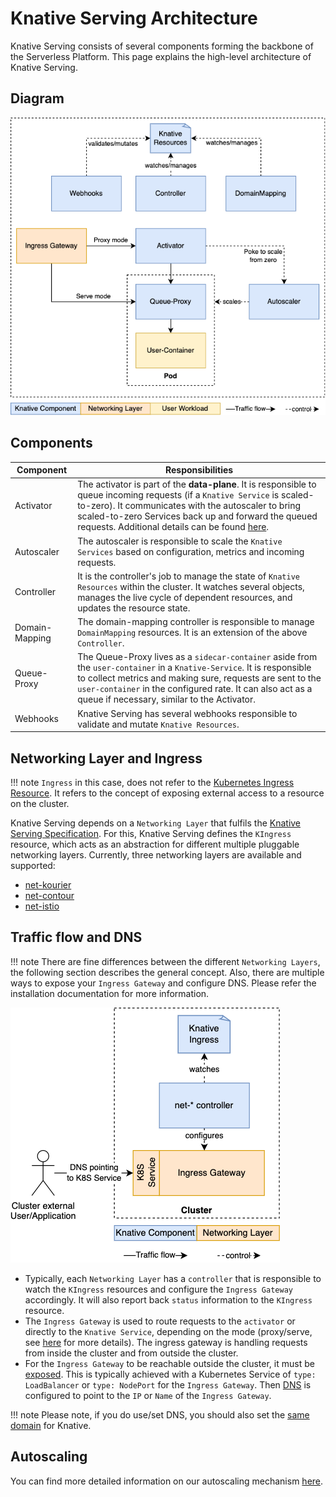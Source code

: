 # Knative Serving Architecture

Knative Serving consists of several components forming the backbone of the Serverless Platform. This page explains the high-level architecture of Knative Serving.

## Diagram

![Knative Serving Architecture](images/serving-architecture.png)

## Components

| Component      | Responsibilities                                                                                                                                                                                                                                                                                                                                                 |
|----------------|------------------------------------------------------------------------------------------------------------------------------------------------------------------------------------------------------------------------------------------------------------------------------------------------------------------------------------------------------------------|
| Activator      | The activator is part of the **data-plane**. It is responsible to queue incoming requests (if a `Knative Service` is scaled-to-zero). It communicates with the autoscaler to bring scaled-to-zero Services back up and forward the queued requests. Additional details can be found [here](https://github.com/knative/serving/blob/main/docs/scaling/SYSTEM.md). |
| Autoscaler     | The autoscaler is responsible to scale the `Knative Services` based on configuration, metrics and incoming requests.                                                                                                                                                                                                                                             |
| Controller     | It is the controller's job to manage the state of `Knative Resources` within the cluster. It watches several objects, manages the live cycle of dependent resources, and updates the resource state.                                                                                                                                                             |
| Domain-Mapping | The domain-mapping controller is responsible to manage `DomainMapping` resources. It is an extension of the above `Controller`.                                                                                                                                                                                                                                  |
| Queue-Proxy    | The Queue-Proxy lives as a `sidecar-container` aside from the `user-container` in a `Knative-Service`. It is responsible to collect metrics and making sure, requests are sent to the `user-container` in the configured rate. It can also act as a queue if necessary, similar to the Activator.                                                                |
| Webhooks       | Knative Serving has several webhooks responsible to validate and mutate `Knative Resources`.                                                                                                                                                                                                                                                                     |

## Networking Layer and Ingress

!!! note
    `Ingress` in this case, does not refer to the [Kubernetes Ingress Resource](https://kubernetes.io/docs/concepts/services-networking/ingress/). It refers to the concept of exposing external access to a resource on the cluster. 
    
Knative Serving depends on a `Networking Layer` that fulfils the [Knative Serving Specification](https://github.com/knative/specs/tree/main/specs/serving). 
For this, Knative Serving defines the `KIngress` resource, which acts as an abstraction for different multiple pluggable networking layers. Currently, three networking layers are available and supported:

* [net-kourier](https://github.com/knative-sandbox/net-kourier)
* [net-contour](https://github.com/knative-sandbox/net-contour)
* [net-istio](https://github.com/knative-sandbox/net-istio)


## Traffic flow and DNS

!!! note
    There are fine differences between the different `Networking Layers`, the following section describes the general concept. Also, there are multiple ways to expose your `Ingress Gateway` and configure DNS. Please refer the installation documentation for more information.

![Knative Serving Architecture Ingress](images/serving-architecture-ingress.png)

* Typically, each `Networking Layer` has a `controller` that is responsible to watch the `KIngress` resources and configure the `Ingress Gateway` accordingly. It will also report back `status` information to the `KIngress` resource.
* The `Ingress Gateway` is used to route requests to the `activator` or directly to the `Knative Service`, depending on the mode (proxy/serve, see [here](https://github.com/knative/serving/blob/main/docs/scaling/SYSTEM.md) for more details). The ingress gateway is handling requests  from inside the cluster and from outside the cluster.
* For the `Ingress Gateway` to be reachable outside the cluster, it must be [exposed](https://kubernetes.io/docs/tutorials/kubernetes-basics/expose/expose-intro/). This is typically achieved with a Kubernetes Service of `type: LoadBalancer` or `type: NodePort` for the `Ingress Gateway`. Then [DNS](../install/yaml-install/serving/install-serving-with-yaml.md#configure-dns) is configured to point to the `IP` or `Name` of the `Ingress Gateway`.

!!! note
    Please note, if you do use/set DNS, you should also set the [same domain](./using-a-custom-domain.md) for Knative.


## Autoscaling

You can find more detailed information on our autoscaling mechanism [here](https://github.com/knative/serving/tree/main/docs/scaling).
